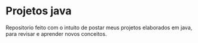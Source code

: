 # Projetos java
<p>Repositorio feito com o intuito de postar meus projetos elaborados em java, para revisar e aprender novos conceitos.</p>
